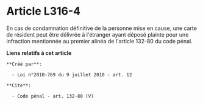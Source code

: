 # Article L316-4

En cas de condamnation définitive de la personne mise en cause, une carte de résident peut être délivrée à l'étranger ayant
déposé plainte pour une infraction mentionnée au premier alinéa de l'article 132-80 du code pénal.

**Liens relatifs à cet article**

	**Créé par**:

	  - Loi n°2010-769 du 9 juillet 2010 - art. 12

	**Cite**:

	  - Code pénal - art. 132-80 (V)
